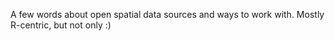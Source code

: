 A few words about open spatial data sources and ways to work with. Mostly R-centric, but not only :)

